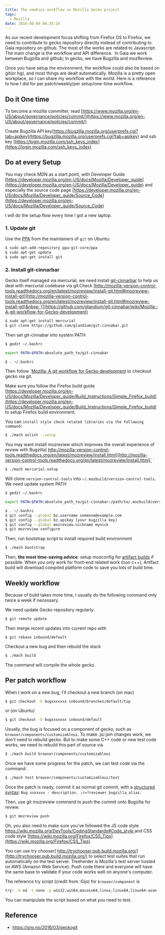 ```yaml
---
title: The newbies workflow on Mozilla Gecko project
tags:
  - Mozilla
date: 2016-08-09 06:35:24
---
```


As our recent development focus shifting from Firefox OS to Firefox, we need to contribute to gecko repository directly instead of contributing to Gaia repository on github.
The most of the works are related to Javascript. The main change is the workflow and API difference.&nbsp; In Gaia we work between Bugzilla and github; In gecko, we have Bugzilla and mozReview.

Once you have setup the environment, the workflow could also be based on git(or hg), and most things are dealt automatically. 
Mozilla is a pretty open workplace, so I can share my workflow with the world. Here is a reference to how I did for per patch/weekly/per setup/one-time workflow.

## Do it One time

To become a mozilla committer, read [https://www.mozilla.org/en-US/about/governance/policies/commit/](https://www.mozilla.org/en-US/about/governance/policies/commit/)

Create Bugzilla API key[https://bugzilla.mozilla.org/userprefs.cgi?tab=apikey](https://bugzilla.mozilla.org/userprefs.cgi?tab=apikey)
 and ssh key [https://login.mozilla.com/ssh_keys_index](https://login.mozilla.com/ssh_keys_index)


## Do at every Setup

You may check MDN as a start point, with Developer Guide [https://developer.mozilla.org/en-US/docs/Mozilla/Developer_guide](https://developer.mozilla.org/en-US/docs/Mozilla/Developer_guide) and especially the source code page
[https://developer.mozilla.org/en-US/docs/Mozilla/Developer_guide/Source_Code](https://developer.mozilla.org/en-US/docs/Mozilla/Developer_guide/Source_Code)

I will do the setup flow every time I got a new laptop.

### 1. Update git

Use the [PPA](https://launchpad.net/%7Egit-core/+archive/ubuntu/ppa) from the maintainers of `git` on Ubuntu: 

```sh
$ sudo apt-add-repository ppa:git-core/ppa
$ sudo apt-get update
$ sudo apt-get install git
```

### 2. Install git-cinnarbar

Gecko itself managed via mercurial, we need install [git-cinnarbar](https://github.com/glandium/git-cinnabar) to help us deal with mercurial codebase via git.Check [http://mozilla-version-control-tools.readthedocs.org/en/latest/mozreview/install-git.html#mozreview-install-git](http://mozilla-version-control-tools.readthedocs.org/en/latest/mozreview/install-git.html#mozreview-install-git)&nbsp;`[](https://github.com/glandium/git-cinnabar/wiki/Mozilla:-A-git-workflow-for-Gecko-development)

```sh
$ sudo apt-get install mercurial
$ git clone https://github.com/glandium/git-cinnabar.git
```

Then set git-cinnabar into system PATH

```sh
$ gedit ~/.bashrc
```


```bash
export PATH=$PATH:absolute_path_to/git-cinnabar
```

```sh
$ . ~/.bashrc
```

Then follow `[Mozilla: A git workflow for Gecko development](https://github.com/glandium/git-cinnabar/wiki/Mozilla:-A-git-workflow-for-Gecko-development) to checkout gecko via git.

Make sure you follow the Firefox build guide [https://developer.mozilla.org/en-US/docs/Mozilla/Developer_guide/Build_Instructions/Simple_Firefox_build](https://developer.mozilla.org/en-US/docs/Mozilla/Developer_guide/Build_Instructions/Simple_Firefox_build) to setup Firefox build environment.

You can `install style check related libraries via the following command:`

```sh
$ ./mach eslint --setup
```

You may want install mozreview which improves the overall experience of review with Bugzilla[ http://mozilla-version-control-tools.readthedocs.org/en/latest/mozreview/install.html](http://mozilla-version-control-tools.readthedocs.org/en/latest/mozreview/install.html)` `

```sh
$ ./mach mercurial-setup
```

Will clone `version-control-tools` into `~/.mozbuild/version-control-tools`. We need update system PATH

```sh
$ gedit ~/.bashrc
```

```bash
export PATH=$PATH:absolute_path_to/git-cinnabar:/path/to/.mozbuild/version-control-tools/git/commands
```

```sh
$ . ~/.bashrc
$ git config --global bz.username someone@example.com
$ git config --global bz.apikey [your bugzilla key]
$ git config --global mozreview.nickname mynick
$ git mozreview configure
```

Then, run bootstrap script to install required build environment

```sh
$ ./mach bootstrap
```

Then, **the most time-saving advice**: setup mozconfig for [artifact builds](https://developer.mozilla.org/en-US/docs/Mozilla/Developer_guide/Build_Instructions/Artifact_builds) if possible. When you only work for front-end related work (non c++), Artifact build will download compiled platform code to save you lots of build time.


## Weekly workflow

Because of build takes more time, I usually do the following command only twice a week if necessary.

We need update Gecko repository regularly:

```sh
$ git remote update
```

Then merge recent updates into current repo with

```
$ git rebase inbound/default
```

Checkout a new bug and then rebuild the stack

```sh
$ ./mach build
```

The command will compile the whole gecko.


## Per patch workflow

When I work on a new bug, I'll checkout a new branch (on mac)

```sh
$ git checkout -b bugxxxxxxx inbound/branches/default/tip
```

or (on Ubuntu)

```sh
$ git checkout -b bugxxxxxxx inbound/default
```

Usually, the bug is focused on a component of gecko, such as `browser/components/customizableui`. To make .js/.jsm changes work, we don't need to rebuild gecko. But to make some C++ code or new test code works, we need to rebuild this part of source via

```sh
$ ./mach build browser/components/customizableui
```

Once we have some progress for the patch, we can test code via the command: 

```sh
$ ./mach test browser/components/customizableui/test
```

Once the patch is ready, commit it as normal git commit, with a [structured syntax](http://mozilla-version-control-tools.readthedocs.org/en/latest/mozreview/commits.html#mozreview-commits):
`Bug xxxxxxx - description. ;r=?reviewer_bugzilla_alias`.

Then, use git mozreview command to push the commit onto Bugzilla for review.

```sh
$ git mozreview push
```

Oh, you also need to make sure you've followed the JS code style [https://wiki.mozilla.org/DevTools/CodingStandards#Code_style ](https://wiki.mozilla.org/DevTools/CodingStandards#Code_style)and CSS code style [https://wiki.mozilla.org/Firefox/CSS_Tips](https://wiki.mozilla.org/Firefox/CSS_Tips)

You can use try chooser[ http://trychooser.pub.build.mozilla.org/](http://trychooser.pub.build.mozilla.org/) to select test suites that run automatically on the test server. Treeherder is Mozilla's test server hosted on AWS (Amazon Web Service). Push code there and everyone will have the same base to validate if your code works well on anyone's computer.

The reference try script (credit from :Gijs) for `browser/component` is

```sh
try: -b od -t none -p win32,win64,macosx64,linux,linux64,linux64-asan -u mochitest-bc,mochitest-e10s-bc,marionette,marionette-e10s
```

You can manipulate the script based on what you need to test.

## Reference

* https://sny.no/2016/03/geckogit
